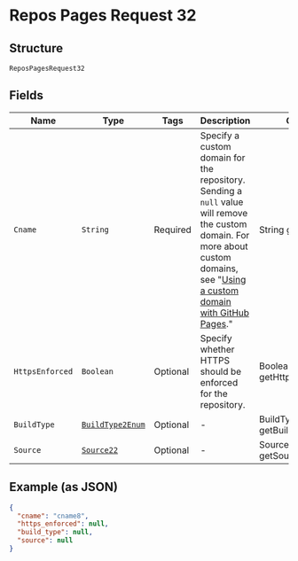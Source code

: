 
# Repos Pages Request 32

## Structure

`ReposPagesRequest32`

## Fields

| Name | Type | Tags | Description | Getter | Setter |
|  --- | --- | --- | --- | --- | --- |
| `Cname` | `String` | Required | Specify a custom domain for the repository. Sending a `null` value will remove the custom domain. For more about custom domains, see "[Using a custom domain with GitHub Pages](https://docs.github.com/articles/using-a-custom-domain-with-github-pages/)." | String getCname() | setCname(String cname) |
| `HttpsEnforced` | `Boolean` | Optional | Specify whether HTTPS should be enforced for the repository. | Boolean getHttpsEnforced() | setHttpsEnforced(Boolean httpsEnforced) |
| `BuildType` | [`BuildType2Enum`](../../doc/models/build-type-2-enum.md) | Optional | - | BuildType2Enum getBuildType() | setBuildType(BuildType2Enum buildType) |
| `Source` | [`Source22`]($m/ReposPagesRequest32Source) | Optional | - | Source22 getSource() | setSource(Source22 source) |

## Example (as JSON)

```json
{
  "cname": "cname8",
  "https_enforced": null,
  "build_type": null,
  "source": null
}
```


